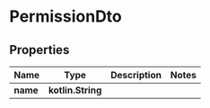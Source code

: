 
# PermissionDto

## Properties
| Name | Type | Description | Notes |
| ------------ | ------------- | ------------- | ------------- |
| **name** | **kotlin.String** |  |  |



